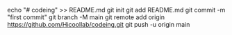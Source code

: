 echo "# codeing" >> README.md
git init
git add README.md
git commit -m "first commit"
git branch -M main
git remote add origin https://github.com/Hicoollab/codeing.git
git push -u origin main

